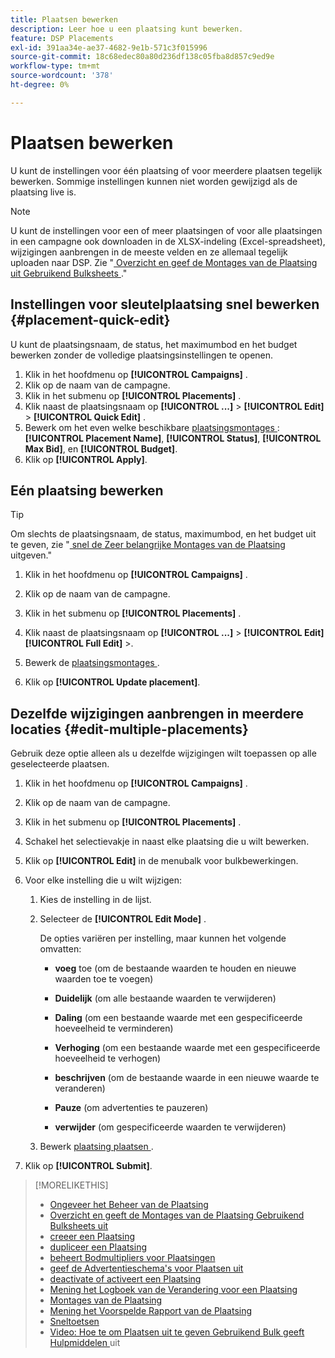 ```yaml
---
title: Plaatsen bewerken
description: Leer hoe u een plaatsing kunt bewerken.
feature: DSP Placements
exl-id: 391aa34e-ae37-4682-9e1b-571c3f015996
source-git-commit: 18c68edec80a80d236df138c05fba8d857c9ed9e
workflow-type: tm+mt
source-wordcount: '378'
ht-degree: 0%

---
```


# Plaatsen bewerken

U kunt de instellingen voor één plaatsing of voor meerdere plaatsen tegelijk bewerken. Sommige instellingen kunnen niet worden gewijzigd als de plaatsing live is.

<!-- Some placements don't have these options. Clarify which placement types aren't eligible -- is it PG placements, or all placements using private inventory? And anything else? -->

>[!NOTE]
>
>U kunt de instellingen voor een of meer plaatsingen of voor alle plaatsingen in een campagne ook downloaden in de XLSX-indeling (Excel-spreadsheet), wijzigingen aanbrengen in de meeste velden en ze allemaal tegelijk uploaden naar DSP. Zie &quot;[ Overzicht en geef de Montages van de Plaatsing uit Gebruikend Bulksheets ](placement-qa.md).&quot;

## Instellingen voor sleutelplaatsing snel bewerken {#placement-quick-edit}

U kunt de plaatsingsnaam, de status, het maximumbod en het budget bewerken zonder de volledige plaatsingsinstellingen te openen.

1. Klik in het hoofdmenu op **[!UICONTROL Campaigns]** .
1. Klik op de naam van de campagne.
1. Klik in het submenu op **[!UICONTROL Placements]** .
1. Klik naast de plaatsingsnaam op **[!UICONTROL ...]** > **[!UICONTROL Edit]** > **[!UICONTROL Quick Edit]** .
1. Bewerk om het even welke beschikbare [ plaatsingsmontages ](placement-settings.md): **[!UICONTROL Placement Name]**, **[!UICONTROL Status]**, **[!UICONTROL Max Bid]**, en **[!UICONTROL Budget]**.
1. Klik op **[!UICONTROL Apply]**.

## Eén plaatsing bewerken

>[!TIP]
>
> Om slechts de plaatsingsnaam, de status, maximumbod, en het budget uit te geven, zie &quot;[ snel de Zeer belangrijke Montages van de Plaatsing ](#placement-quick-edit) uitgeven.&quot;

1. Klik in het hoofdmenu op **[!UICONTROL Campaigns]** .

1. Klik op de naam van de campagne.

1. Klik in het submenu op **[!UICONTROL Placements]** .

1. Klik naast de plaatsingsnaam op **[!UICONTROL ...]** > **[!UICONTROL Edit]** **[!UICONTROL Full Edit]** >.

1. Bewerk de [ plaatsingsmontages ](placement-settings.md).

1. Klik op **[!UICONTROL Update placement]**.

## Dezelfde wijzigingen aanbrengen in meerdere locaties {#edit-multiple-placements}

Gebruik deze optie alleen als u dezelfde wijzigingen wilt toepassen op alle geselecteerde plaatsen.

1. Klik in het hoofdmenu op **[!UICONTROL Campaigns]** .

1. Klik op de naam van de campagne.

1. Klik in het submenu op **[!UICONTROL Placements]** .

1. Schakel het selectievakje in naast elke plaatsing die u wilt bewerken.

1. Klik op **[!UICONTROL Edit]** in de menubalk voor bulkbewerkingen.

1. Voor elke instelling die u wilt wijzigen:

   1. Kies de instelling in de lijst.

   1. Selecteer de **[!UICONTROL Edit Mode]** .

      De opties variëren per instelling, maar kunnen het volgende omvatten:

      * **voeg** toe (om de bestaande waarden te houden en nieuwe waarden toe te voegen)

      * **Duidelijk** (om alle bestaande waarden te verwijderen)

      * **Daling** (om een bestaande waarde met een gespecificeerde hoeveelheid te verminderen)

      * **Verhoging** (om een bestaande waarde met een gespecificeerde hoeveelheid te verhogen)

      * **beschrijven** (om de bestaande waarde in een nieuwe waarde te veranderen)

      * **Pauze** (om advertenties te pauzeren)

      * **verwijder** (om gespecificeerde waarden te verwijderen)

   1. Bewerk [ plaatsing plaatsen ](placement-settings.md).

1. Klik op **[!UICONTROL Submit]**.

>[!MORELIKETHIS]
>
>* [ Ongeveer het Beheer van de Plaatsing ](placement-about.md)
>* [ Overzicht en geeft de Montages van de Plaatsing Gebruikend Bulksheets uit ](placement-qa.md)
>* [ creeer een Plaatsing ](placement-create.md)
>* [ dupliceer een Plaatsing ](placement-duplicate.md)
>* [ beheert Bodmultipliers voor Plaatsingen ](placement-manage-bid-multipliers.md)
>* [ geef de Advertentieschema&#39;s voor Plaatsen uit ](placement-edit-ad-schedule.md)
>* [ deactivate of activeert een Plaatsing ](placement-pause-activate.md)
>* [ Mening het Logboek van de Verandering voor een Plaatsing ](placement-change-log.md)
>* [ Montages van de Plaatsing ](placement-settings.md)
>* [ Mening het Voorspelde Rapport van de Plaatsing ](/help/dsp/campaign-management/reports/placement-forecast.md)
>* [ Sneltoetsen ](/help/dsp/campaign-management/reports/keyboard-shortcuts.md)
>* [ Video: Hoe te om Plaatsen uit te geven Gebruikend Bulk geeft Hulpmiddelen ](https://experienceleague.adobe.com/docs/advertising-learn/tutorials/dsp/bulk-edit-placement-tools.html) uit
